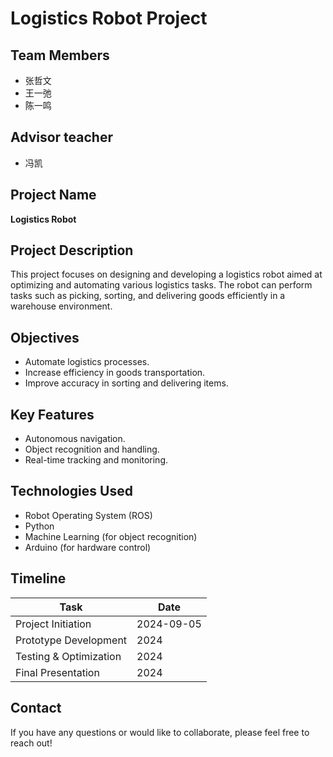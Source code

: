 # Logistics Robot Project

## Team Members
- 张哲文
- 王一弛
- 陈一鸣

## Advisor teacher
- 冯凯

## Project Name
**Logistics Robot**

## Project Description
This project focuses on designing and developing a logistics robot aimed at optimizing and automating various logistics tasks. The robot can perform tasks such as picking, sorting, and delivering goods efficiently in a warehouse environment.

## Objectives
- Automate logistics processes.
- Increase efficiency in goods transportation.
- Improve accuracy in sorting and delivering items.

## Key Features
- Autonomous navigation.
- Object recognition and handling.
- Real-time tracking and monitoring.

## Technologies Used
- Robot Operating System (ROS)
- Python
- Machine Learning (for object recognition)
- Arduino (for hardware control)

## Timeline
| Task                   | Date       |
|-------------------------|------------|
| Project Initiation       | 2024-09-05 |
| Prototype Development    | 2024 |
| Testing & Optimization   | 2024 |
| Final Presentation       | 2024 |

## Contact
If you have any questions or would like to collaborate, please feel free to reach out!
